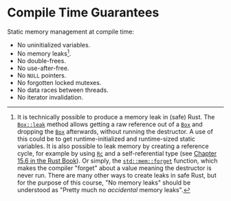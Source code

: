 # Compile Time Guarantees

Static memory management at compile time:

* No uninitialized variables.
* No memory leaks[^leaks].
* No double-frees.
* No use-after-free.
* No `NULL` pointers.
* No forgotten locked mutexes.
* No data races between threads.
* No iterator invalidation.

[^leaks]: It is technically possible to produce a memory leak in (safe) Rust. The [`Box::leak`](https://doc.rust-lang.org/std/boxed/struct.Box.html#method.leak) method allows getting a raw reference out of a [`Box`](https://doc.rust-lang.org/std/boxed/struct.Box.html) and dropping the [`Box`](https://doc.rust-lang.org/std/boxed/struct.Box.html) afterwards, without running the destructor. A use of this could be to get runtime-initialized and runtime-sized static variables. It is also possible to leak memory by creating a reference cycle, for example by using [`Rc`](https://doc.rust-lang.org/std/rc/struct.Rc.html) and a self-referential type (see [Chapter 15.6 in the Rust Book](https://doc.rust-lang.org/book/ch15-06-reference-cycles.html)). Or simply, the [`std::mem::forget`](https://doc.rust-lang.org/std/mem/fn.forget.html) function, which makes the compiler "forget" about a value meaning the destructor is never run. There are many other ways to create leaks in safe Rust, but for the purpose of this course, "No memory leaks" should be understood as "Pretty much no *accidental* memory leaks".
